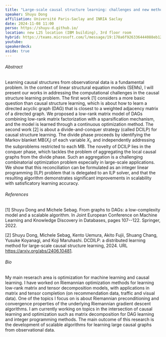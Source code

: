 ```yaml
---
title: "Large-scale causal structure learning: challenges and new methods"
speaker: Shuyu Dong
affiliation: Université Paris-Saclay and INRIA Saclay
date: 2024-11-08 11:00
perso: https://shuyu-d.github.io/
location: new L2S location (IBM building), 3rd floor room
hybrid: https://teams.microsoft.com/l/message/19:178a6f926336444088eb120e42476f36@thread.tacv2/1726688296402?tenantId=61f3e3b8-9b52-433a-a4eb-c67334ce54d5&groupId=10a5c9c7-b271-4ee5-b8eb-3a741d9d89a0&parentMessageId=1726688296402&teamName=S%C2%B3%20Seminar&channelName=General&createdTime=1726688296402
youtube: 
speakerdeck: 
aside: true
---
```


###### Abstract
Learning causal structures from observational data is a fundamental problem.
In the context of linear structural equation models (SEMs), I will present our works in addressing the computational challenges in the causal structure learning problem.
The first work [1] considers a more basic question than causal structure learning, which is about how to learn a directed acyclic graph (DAG)
that is closest to a weighted adjacency matrix of a directed graph. We proposed a low-rank matrix model of DAGs combining low-rank matrix factorization
with a sparsification mechanism, and the model is learned through a continuous optimization method.
The second work [2] is about a divide-and-conquer strategy (called DCILP) for causal structure learning.
The divide phase proceeds by identifying the Markov blanket MB($X_i$) of each variable $X_i$, and independently addressing the subproblems restricted to each MB.
The novelty of DCILP lies in the conquer phase, which tackles the problem of aggregating the local causal graphs from the divide phase.
Such an aggregation is a challenging combinatorial optimization problem especially in large-scale applications.
We show that this reconciliation can be formulated as an integer linear programming (ILP) problem that is delegated to an ILP solver,
and that the resulting algorithm demonstrates significant improvements in scalability with satisficatory learning accuracy.


###### References
[1] Shuyu Dong and Michele Sebag. From graphs to DAGs: a low-complexity model and a scalable algorithm. In Joint European Conference on Machine Learning and Knowledge Discovery in Databases, pages 107--122. Springer, 2022.

[2] Shuyu Dong, Michele Sebag, Kento Uemura, Akito Fujii, Shuang Chang, Yusuke Koyanagi, and Koji Maruhashi. DCDILP: a distributed learning method for large-scale causal structure learning, 2024. URL https://arxiv.org/abs/2406.10481.



###### Bio
My main reserach area is optimization for machine learning and causal learning.
I have worked on Riemannian optimization methods for learning low-rank matrix and tensor decomposition models,
with applications in matrix and tensor completion (on recommendation data, traffic and visual data).
One of the topics I focus on is about Riemannian preconditioning and convergence properties of the underlying Riemannian gradient descent algorithms.
I am currently working on topics in the intersection of causal learning and optimization such as matrix decomposition for DAG learning and integer programming methods.
The main outcome of this research is the development of scalable algorithms for learning large causal graphs from observational data.
